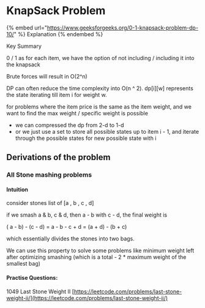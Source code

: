 # KnapSack Problem

{% embed url="https://www.geeksforgeeks.org/0-1-knapsack-problem-dp-10/" %}
Explanation
{% endembed %}

Key Summary

0 / 1 as for each item, we have the option of not including / including it into the knapsack

Brute forces will result in O(2^n)&#x20;

DP can often reduce the time complexity into O(n ^ 2). dp\[i]\[w] represents the state iterating till item i for weight w.&#x20;

for problems where the item price is the same as the item weight, and we want to find the max weight / specific weight is possible

* we can compressed the dp from 2-d to 1-d
* or we just use a set to store all possible states up to item i - 1, and iterate through the possible states for new possible state with i&#x20;



## Derivations of the problem&#x20;

### All Stone mashing problems

#### Intuition

consider stones list of \[a , b , c , d]

if we smash a & b, c & d, then a - b with c - d, the final weight is&#x20;

( a - b) - (c - d) = a - b - c + d = (a + d) - (b + c)&#x20;

which essentially divides the stones into two bags.&#x20;

We can use this property to solve some problems like minimum weight left after optimizing smashing (which is a total - 2 \* maximum weight of the smallest bag)

#### Practise Questions:

1049  Last Stone Weight II [https://leetcode.com/problems/last-stone-weight-ii/](https://leetcode.com/problems/last-stone-weight-ii/)
